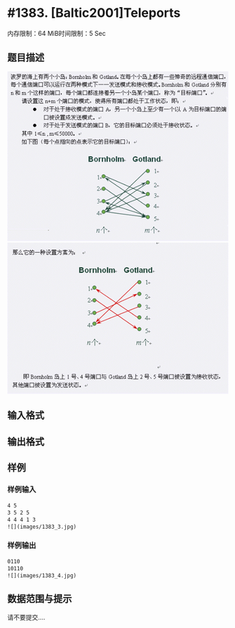 # #1383. [Baltic2001]Teleports

内存限制：64 MiB时间限制：5 Sec

## 题目描述

![](images/1383_1.jpg)![](images/1383_2.jpg)

## 输入格式

## 输出格式

## 样例

### 样例输入

    
    4 5
    3 5 2 5
    4 4 4 1 3
    ![](images/1383_3.jpg)
    

### 样例输出

    
    0110
    10110
    ![](images/1383_4.jpg)
    

## 数据范围与提示

请不要提交....
